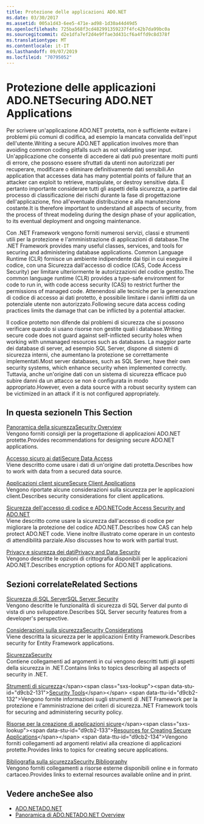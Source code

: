 ```yaml
---
title: Protezione delle applicazioni ADO.NET
ms.date: 03/30/2017
ms.assetid: 005a1d43-6ee5-471e-ad98-1d30a44d49d5
ms.openlocfilehash: 725ba568f3cd482991359237f4fc42b7da99bc0a
ms.sourcegitcommit: d2e1dfa7ef2d4e9ffae3d431cf6a4ffd9c8d378f
ms.translationtype: MT
ms.contentlocale: it-IT
ms.lasthandoff: 09/07/2019
ms.locfileid: "70795052"
---
```

# <a name="securing-adonet-applications"></a><span data-ttu-id="d9cb2-102">Protezione delle applicazioni ADO.NET</span><span class="sxs-lookup"><span data-stu-id="d9cb2-102">Securing ADO.NET Applications</span></span>
<span data-ttu-id="d9cb2-103">Per scrivere un'applicazione ADO.NET protetta, non è sufficiente evitare i problemi più comuni di codifica, ad esempio la mancata convalida dell'input dell'utente.</span><span class="sxs-lookup"><span data-stu-id="d9cb2-103">Writing a secure ADO.NET application involves more than avoiding common coding pitfalls such as not validating user input.</span></span> <span data-ttu-id="d9cb2-104">Un'applicazione che consente di accedere ai dati può presentare molti punti di errore, che possono essere sfruttati da utenti non autorizzati per recuperare, modificare o eliminare definitivamente dati sensibili.</span><span class="sxs-lookup"><span data-stu-id="d9cb2-104">An application that accesses data has many potential points of failure that an attacker can exploit to retrieve, manipulate, or destroy sensitive data.</span></span> <span data-ttu-id="d9cb2-105">È pertanto importante considerare tutti gli aspetti della sicurezza, a partire dal processo di classificazione dei rischi durante la fase di progettazione dell'applicazione, fino all'eventuale distribuzione e alla manutenzione costante.</span><span class="sxs-lookup"><span data-stu-id="d9cb2-105">It is therefore important to understand all aspects of security, from the process of threat modeling during the design phase of your application, to its eventual deployment and ongoing maintenance.</span></span>  
  
 <span data-ttu-id="d9cb2-106">Con .NET Framework vengono forniti numerosi servizi, classi e strumenti utili per la protezione e l'amministrazione di applicazioni di database.</span><span class="sxs-lookup"><span data-stu-id="d9cb2-106">The .NET Framework provides many useful classes, services, and tools for securing and administering database applications.</span></span> <span data-ttu-id="d9cb2-107">Common Language Runtime (CLR) fornisce un ambiente indipendente dai tipi in cui eseguire il codice, con una Sicurezza dall'accesso di codice (CAS, Code Access Security) per limitare ulteriormente le autorizzazioni del codice gestito.</span><span class="sxs-lookup"><span data-stu-id="d9cb2-107">The common language runtime (CLR) provides a type-safe environment for code to run in, with code access security (CAS) to restrict further the permissions of managed code.</span></span> <span data-ttu-id="d9cb2-108">Attenendosi alle tecniche per la generazione di codice di accesso ai dati protetto, è possibile limitare i danni inflitti da un potenziale utente non autorizzato.</span><span class="sxs-lookup"><span data-stu-id="d9cb2-108">Following secure data access coding practices limits the damage that can be inflicted by a potential attacker.</span></span>  
  
 <span data-ttu-id="d9cb2-109">Il codice protetto non difende dai problemi di sicurezza che si possono verificare quando si usano risorse non gestite quali i database.</span><span class="sxs-lookup"><span data-stu-id="d9cb2-109">Writing secure code does not guard against self-inflicted security holes when working with unmanaged resources such as databases.</span></span> <span data-ttu-id="d9cb2-110">La maggior parte dei database di server, ad esempio SQL Server, dispone di sistemi di sicurezza interni, che aumentano la protezione se correttamente implementati.</span><span class="sxs-lookup"><span data-stu-id="d9cb2-110">Most server databases, such as SQL Server, have their own security systems, which enhance security when implemented correctly.</span></span> <span data-ttu-id="d9cb2-111">Tuttavia, anche un'origine dati con un sistema di sicurezza efficace può subire danni da un attacco se non è configurata in modo appropriato.</span><span class="sxs-lookup"><span data-stu-id="d9cb2-111">However, even a data source with a robust security system can be victimized in an attack if it is not configured appropriately.</span></span>  
  
## <a name="in-this-section"></a><span data-ttu-id="d9cb2-112">In questa sezione</span><span class="sxs-lookup"><span data-stu-id="d9cb2-112">In This Section</span></span>  
 [<span data-ttu-id="d9cb2-113">Panoramica della sicurezza</span><span class="sxs-lookup"><span data-stu-id="d9cb2-113">Security Overview</span></span>](security-overview.md)  
 <span data-ttu-id="d9cb2-114">Vengono forniti consigli per la progettazione di applicazioni ADO.NET protette.</span><span class="sxs-lookup"><span data-stu-id="d9cb2-114">Provides recommendations for designing secure ADO.NET applications.</span></span>  
  
 [<span data-ttu-id="d9cb2-115">Accesso sicuro ai dati</span><span class="sxs-lookup"><span data-stu-id="d9cb2-115">Secure Data Access</span></span>](secure-data-access.md)  
 <span data-ttu-id="d9cb2-116">Viene descritto come usare i dati di un'origine dati protetta.</span><span class="sxs-lookup"><span data-stu-id="d9cb2-116">Describes how to work with data from a secured data source.</span></span>  
  
 [<span data-ttu-id="d9cb2-117">Applicazioni client sicure</span><span class="sxs-lookup"><span data-stu-id="d9cb2-117">Secure Client Applications</span></span>](secure-client-applications.md)  
 <span data-ttu-id="d9cb2-118">Vengono riportate alcune considerazioni sulla sicurezza per le applicazioni client.</span><span class="sxs-lookup"><span data-stu-id="d9cb2-118">Describes security considerations for client applications.</span></span>  
  
 [<span data-ttu-id="d9cb2-119">Sicurezza dell'accesso di codice e ADO.NET</span><span class="sxs-lookup"><span data-stu-id="d9cb2-119">Code Access Security and ADO.NET</span></span>](code-access-security.md)  
 <span data-ttu-id="d9cb2-120">Viene descritto come usare la sicurezza dall'accesso di codice per migliorare la protezione del codice ADO.NET.</span><span class="sxs-lookup"><span data-stu-id="d9cb2-120">Describes how CAS can help protect ADO.NET code.</span></span> <span data-ttu-id="d9cb2-121">Viene inoltre illustrato come operare in un contesto di attendibilità parziale.</span><span class="sxs-lookup"><span data-stu-id="d9cb2-121">Also discusses how to work with partial trust.</span></span>  
  
 [<span data-ttu-id="d9cb2-122">Privacy e sicurezza dei dati</span><span class="sxs-lookup"><span data-stu-id="d9cb2-122">Privacy and Data Security</span></span>](privacy-and-data-security.md)  
 <span data-ttu-id="d9cb2-123">Vengono descritte le opzioni di crittografia disponibili per le applicazioni ADO.NET.</span><span class="sxs-lookup"><span data-stu-id="d9cb2-123">Describes encryption options for ADO.NET applications.</span></span>  
  
## <a name="related-sections"></a><span data-ttu-id="d9cb2-124">Sezioni correlate</span><span class="sxs-lookup"><span data-stu-id="d9cb2-124">Related Sections</span></span>  
 [<span data-ttu-id="d9cb2-125">Sicurezza di SQL Server</span><span class="sxs-lookup"><span data-stu-id="d9cb2-125">SQL Server Security</span></span>](./sql/sql-server-security.md)  
 <span data-ttu-id="d9cb2-126">Vengono descritte le funzionalità di sicurezza di SQL Server dal punto di vista di uno sviluppatore.</span><span class="sxs-lookup"><span data-stu-id="d9cb2-126">Describes SQL Server security features from a developer's perspective.</span></span>  
  
 [<span data-ttu-id="d9cb2-127">Considerazioni sulla sicurezza</span><span class="sxs-lookup"><span data-stu-id="d9cb2-127">Security Considerations</span></span>](./ef/security-considerations.md)  
 <span data-ttu-id="d9cb2-128">Viene descritta la sicurezza per le applicazioni Entity Framework.</span><span class="sxs-lookup"><span data-stu-id="d9cb2-128">Describes security for Entity Framework applications.</span></span>  
  
 [<span data-ttu-id="d9cb2-129">Sicurezza</span><span class="sxs-lookup"><span data-stu-id="d9cb2-129">Security</span></span>](../../../standard/security/index.md)  
 <span data-ttu-id="d9cb2-130">Contiene collegamenti ad argomenti in cui vengono descritti tutti gli aspetti della sicurezza in .NET.</span><span class="sxs-lookup"><span data-stu-id="d9cb2-130">Contains links to topics describing all aspects of security in .NET.</span></span>  
  
 <span data-ttu-id="d9cb2-131">[Strumenti di sicurezza](https://docs.microsoft.com/previous-versions/visualstudio/visual-studio-2008/7w3fd0wb(v=vs.90))</span><span class="sxs-lookup"><span data-stu-id="d9cb2-131">[Security Tools](https://docs.microsoft.com/previous-versions/visualstudio/visual-studio-2008/7w3fd0wb(v=vs.90))</span></span>  
 <span data-ttu-id="d9cb2-132">Vengono fornite informazioni sugli strumenti di .NET Framework per la protezione e l'amministrazione dei criteri di sicurezza.</span><span class="sxs-lookup"><span data-stu-id="d9cb2-132">.NET Framework tools for securing and administering security policy.</span></span>  
  
 <span data-ttu-id="d9cb2-133">[Risorse per la creazione di applicazioni sicure](https://docs.microsoft.com/previous-versions/visualstudio/visual-studio-2010/ms165101(v=vs.100))</span><span class="sxs-lookup"><span data-stu-id="d9cb2-133">[Resources for Creating Secure Applications](https://docs.microsoft.com/previous-versions/visualstudio/visual-studio-2010/ms165101(v=vs.100))</span></span>  
 <span data-ttu-id="d9cb2-134">Vengono forniti collegamenti ad argomenti relativi alla creazione di applicazioni protette.</span><span class="sxs-lookup"><span data-stu-id="d9cb2-134">Provides links to topics for creating secure applications.</span></span>  
  
 [<span data-ttu-id="d9cb2-135">Bibliografia sulla sicurezza</span><span class="sxs-lookup"><span data-stu-id="d9cb2-135">Security Bibliography</span></span>](/visualstudio/ide/security-bibliography)  
 <span data-ttu-id="d9cb2-136">Vengono forniti collegamenti a risorse esterne disponibili online e in formato cartaceo.</span><span class="sxs-lookup"><span data-stu-id="d9cb2-136">Provides links to external resources available online and in print.</span></span>  
  
## <a name="see-also"></a><span data-ttu-id="d9cb2-137">Vedere anche</span><span class="sxs-lookup"><span data-stu-id="d9cb2-137">See also</span></span>

- [<span data-ttu-id="d9cb2-138">ADO.NET</span><span class="sxs-lookup"><span data-stu-id="d9cb2-138">ADO.NET</span></span>](index.md)
- [<span data-ttu-id="d9cb2-139">Panoramica di ADO.NET</span><span class="sxs-lookup"><span data-stu-id="d9cb2-139">ADO.NET Overview</span></span>](ado-net-overview.md)
